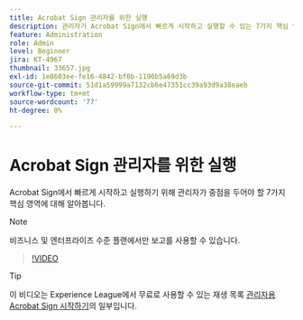 ```yaml
---
title: Acrobat Sign 관리자를 위한 실행
description: 관리자가 Acrobat Sign에서 빠르게 시작하고 실행할 수 있는 7가지 핵심 영역 개요
feature: Administration
role: Admin
level: Beginner
jira: KT-4967
thumbnail: 33657.jpg
exl-id: 1e8603ee-fe16-4842-bf0b-1190b5a69d3b
source-git-commit: 51d1a59999a7132cb6e47351cc39a93d9a38eaeb
workflow-type: tm+mt
source-wordcount: '77'
ht-degree: 0%

---
```


# Acrobat Sign 관리자를 위한 실행

Acrobat Sign에서 빠르게 시작하고 실행하기 위해 관리자가 중점을 두어야 할 7가지 핵심 영역에 대해 알아봅니다.

>[!NOTE]
>
>비즈니스 및 엔터프라이즈 수준 플랜에서만 보고를 사용할 수 있습니다.

>[!VIDEO](https://video.tv.adobe.com/v/3411239?quality=12&learn=on&hidetitle=true&captions=kor)

>[!TIP]
>
>이 비디오는 Experience League에서 무료로 사용할 수 있는 재생 목록 [관리자용 Acrobat Sign 시작하기](https://experienceleague.adobe.com/ko/playlists/acrobat-sign-get-started-administrators)의 일부입니다.
